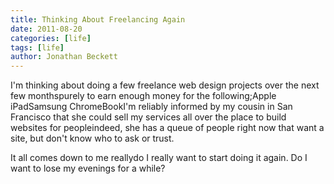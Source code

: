 ```yaml
---
title: Thinking About Freelancing Again
date: 2011-08-20
categories: [life]
tags: [life]
author: Jonathan Beckett
---
```


I'm thinking about doing a few freelance web design projects over the next few monthspurely to earn enough money for the following;Apple iPadSamsung ChromeBookI'm reliably informed by my cousin in San Francisco that she could sell my services all over the place to build websites for peopleindeed, she has a queue of people right now that want a site, but don't know who to ask or trust.

It all comes down to me reallydo I really want to start doing it again. Do I want to lose my evenings for a while?